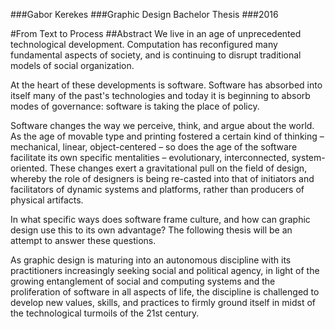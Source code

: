 
###Gabor Kerekes
###Graphic Design Bachelor Thesis
###2016


#From Text to Process
##Abstract
We live in an age of unprecedented technological development. Computation has reconfigured many fundamental aspects of society, and is continuing to disrupt traditional models of social organization.

At the heart of these developments is software. Software has absorbed into itself many of the past's technologies and today it is beginning to absorb modes of governance: software is taking the place of policy.

Software changes the way we perceive, think, and argue about the world. As the age of movable type and printing fostered a certain kind of thinking – mechanical, linear, object-centered – so does the age of the software facilitate its own specific mentalities – evolutionary, interconnected, system-oriented. These changes exert a gravitational pull on the field of design, whereby the role of designers is being re-casted into that of initiators and facilitators of dynamic systems and platforms, rather than producers of physical artifacts.

In what specific ways does software frame culture, and how can graphic design use this to its own advantage? The following thesis will be an attempt to answer these questions.

As graphic design is maturing into an autonomous discipline with its practitioners increasingly seeking social and political agency, in light of the growing entanglement of social and computing systems and the proliferation of software in all aspects of life, the discipline is challenged to develop new values, skills, and practices to firmly ground itself in midst of the technological turmoils of the 21st century.
